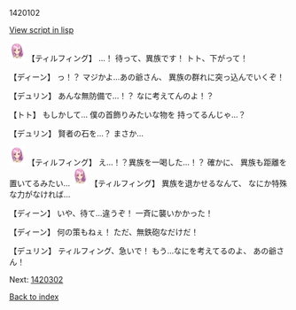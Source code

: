 1420102

[View script in lisp](../scripts/1420102.txt)

<img src="../images/units/101411.png" alt="101411.png" height="34"/>
【ティルフィング】
…！
待って、異族です！
トト、下がって！

【ディーン】
っ！？
マジかよ…あの爺さん、
異族の群れに突っ込んでいくぞ！

【デュリン】
あんな無防備で…！？
なに考えてんのよ！？

【トト】
もしかして…
僕の首飾りみたいな物を
持ってるんじゃ…？

【デュリン】
賢者の石を…？
まさか…

<img src="../images/units/101411.png" alt="101411.png" height="34"/>
【ティルフィング】
え…！？異族を一喝した…！？
確かに、
異族も距離を置いてるみたい…

<img src="../images/units/101411.png" alt="101411.png" height="34"/>
【ティルフィング】
異族を退かせるなんて、
なにか特殊な力がなければ…

【ディーン】
いや、待て…違うぞ！
一斉に襲いかかった！

【ディーン】
何の策もねぇ！
ただ、無鉄砲なだけだ！

【デュリン】
ティルフィング、急いで！
もう…なにを考えてるのよ、
あの爺さん！

Next: [1420302](1420302.md)

[Back to index](index.md)
